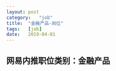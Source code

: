 ```yaml
---
layout:	post
category:	"job"
title:	"金融产品-岗位"
tags:	[job]
date:	2019-04-01
---
```

## 网易内推职位类别：金融产品
